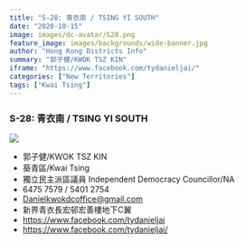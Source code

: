 ```yaml
---
title: "S-28: 青衣南 / TSING YI SOUTH"
date: "2020-10-15"
image: images/dc-avatar/S28.png
feature_image: images/backgrounds/wide-banner.jpg
author: "Hong Kong Districts Info"
summary: "郭子健/KWOK TSZ KIN"
iframe: "https://www.facebook.com/tydanieljai/"
categories: ["New Territories"]
tags: ["Kwai Tsing"]
---
```


### S-28: 青衣南 / TSING YI SOUTH  
![](/images/dc-avatar/S28.png)  

 - 郭子健/KWOK TSZ KIN  
 - 葵青區/Kwai Tsing  
 - 獨立民主派區議員 Independent Democracy Councillor/NA  
 - 6475 7579 / 5401 2754  
 - Danielkwokdcoffice@gmail.com  
 - 新界青衣長宏邨宏善樓地下C翼  
 - https://www.facebook.com/tydanieljai  
 - https://www.facebook.com/tydanieljai/
